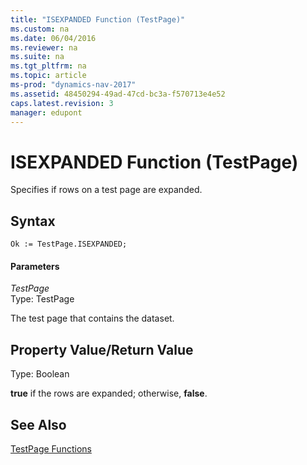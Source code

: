 ```yaml
---
title: "ISEXPANDED Function (TestPage)"
ms.custom: na
ms.date: 06/04/2016
ms.reviewer: na
ms.suite: na
ms.tgt_pltfrm: na
ms.topic: article
ms-prod: "dynamics-nav-2017"
ms.assetid: 48450294-49ad-47cd-bc3a-f570713e4e52
caps.latest.revision: 3
manager: edupont
---
```

# ISEXPANDED Function (TestPage)
Specifies if rows on a test page are expanded.  
  
## Syntax  
  
```  
Ok := TestPage.ISEXPANDED;  
```  
  
#### Parameters  
 *TestPage*  
 Type: TestPage  
  
 The test page that contains the dataset.  
  
## Property Value\/Return Value  
 Type: Boolean  
  
 **true** if the rows are expanded; otherwise, **false**.  
  
## See Also  
 [TestPage Functions](TestPage-Functions.md)